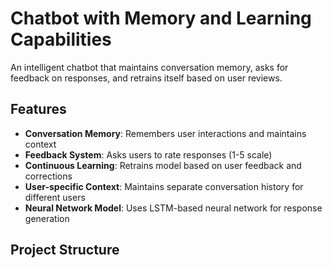 # Chatbot with Memory and Learning Capabilities

An intelligent chatbot that maintains conversation memory, asks for feedback on responses, and retrains itself based on user reviews.

## Features

- **Conversation Memory**: Remembers user interactions and maintains context
- **Feedback System**: Asks users to rate responses (1-5 scale)
- **Continuous Learning**: Retrains model based on user feedback and corrections
- **User-specific Context**: Maintains separate conversation history for different users
- **Neural Network Model**: Uses LSTM-based neural network for response generation

## Project Structure
